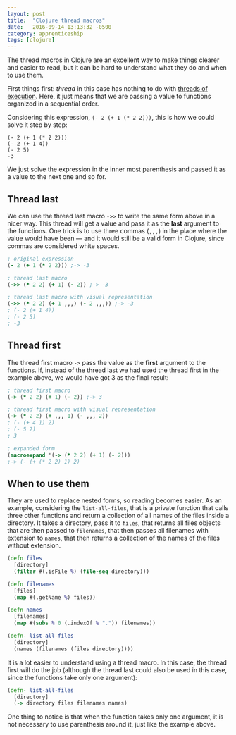 ```yaml
---
layout: post
title:  "Clojure thread macros"
date:   2016-09-14 13:13:32 -0500
category: apprenticeship
tags: [clojure]
---
```


The thread macros in Clojure are an excellent way to make things clearer and easier to read, but it can be hard to understand what they do and when to use them. <!--more-->

First things first: *thread* in this case has nothing to do with [threads of execution](https://en.wikipedia.org/wiki/Thread_(computing)). Here, it just means that we are passing a value to functions organized in a sequential order.

Considering this expression, `(- 2 (+ 1 (* 2 2)))`, this is how we could solve it step by step:

```
(- 2 (+ 1 (* 2 2)))
(- 2 (+ 1 4))
(- 2 5)
-3
```

We just solve the expression in the inner most parenthesis and passed it as a value to the next one and so for.

## Thread last

We can use the thread last macro `->>` to write the same form above in a nicer way. This thread will get a value and pass it as the **last** argument to the functions. One trick is to use three commas (`,,,`) in the place where the value would have been &mdash; and it would still be a valid form in Clojure, since commas are considered white spaces.

```clojure
; original expression
(- 2 (+ 1 (* 2 2))) ;-> -3

; thread last macro
(->> (* 2 2) (+ 1) (- 2)) ;-> -3

; thread last macro with visual representation
(->> (* 2 2) (+ 1 ,,,) (- 2 ,,,)) ;-> -3
; (- 2 (+ 1 4))
; (- 2 5)
; -3
```

## Thread first

The thread first macro `->` pass the value as the **first** argument to the functions. If, instead of the thread last we had used the thread first in the example above, we would have got 3 as the final result:

```clojure
; thread first macro
(-> (* 2 2) (+ 1) (- 2)) ;-> 3

; thread first macro with visual representation
(-> (* 2 2) (+ ,,, 1) (- ,,, 2))
; (- (+ 4 1) 2)
; (- 5 2)
; 3

; expanded form
(macroexpand '(-> (* 2 2) (+ 1) (- 2)))
;-> (- (+ (* 2 2) 1) 2)
```

## When to use them

They are used to replace nested forms, so reading becomes easier. As an example, considering the `list-all-files`, that is a private function that calls three other functions and return a collection of all names of the files inside a directory. It takes a directory, pass it to `files`, that returns all files objects that are then passed to `filenames`, that then passes all filenames with extension to `names`, that then returns a collection of the names of the files without extension.

```clojure
(defn files
  [directory]
  (filter #(.isFile %) (file-seq directory)))

(defn filenames
  [files]
  (map #(.getName %) files))

(defn names
  [filenames]
  (map #(subs % 0 (.indexOf % ".")) filenames))

(defn- list-all-files
  [directory]
  (names (filenames (files directory))))
```

It is a lot easier to understand using a thread macro. In this case, the thread first will do the job (although the thread last could also be used in this case, since the functions take only one argument):

```clojure
(defn- list-all-files
  [directory]
  (-> directory files filenames names)
```

One thing to notice is that when the function takes only one argument, it is not necessary to use parenthesis around it, just like the example above. 
